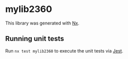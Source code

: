 # mylib2360

This library was generated with [Nx](https://nx.dev).

## Running unit tests

Run `nx test mylib2360` to execute the unit tests via [Jest](https://jestjs.io).
